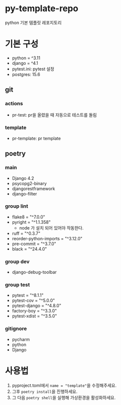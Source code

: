 # py-template-repo
python 기본 템플릿 레포지토리

# 기본 구성
- python = ^3.11
- django = ^4.1
- pytest.ini: pytest 설정
- postgres: 15.6

## git
### actions
- pr-test: pr을 올렸을 때 자동으로 테스트를 돌림

### template
- pr-template: pr template

## poetry

### main
- Django 4.2
- psycopg2-binary
- djangorestframework
- django-filter

### group lint
- flake8 = "^7.0.0"
- pyright = "^1.1.358"
    - node 가 설치 되어 있어야 작동한다.
- ruff = "^0.3.7"
- reorder-python-imports = "^3.12.0"
- pre-commit = "^3.7.0"
- black = "^24.4.0"

### group dev
- django-debug-toolbar

### group test
- pytest = "^8.1.1"
- pytest-cov = "^5.0.0"
- pytest-django = "^4.8.0"
- factory-boy = "^3.3.0"
- pytest-xdist = "^3.5.0"

### gitignore
- pycharm
- python
- Django

# 사용법

1. pyproject.toml에서 `name = "template"`을 수정해주세요. 
2. 그후 `poetry install`을 진행하세요.
3. 그 다음 `poetry shell`을 실행해 가상환경을 활성화하세요. 